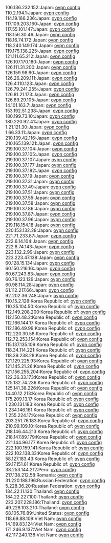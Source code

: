 106.136.232.152:Japan: [ovpn config](vpn/106_136_232_152.ovpn)  
110.2.194.1:Japan: [ovpn config](vpn/110_2_194_1.ovpn)  
114.19.166.236:Japan: [ovpn config](vpn/114_19_166_236.ovpn)  
117.109.203.160:Japan: [ovpn config](vpn/117_109_203_160.ovpn)  
117.55.101.147:Japan: [ovpn config](vpn/117_55_101_147.ovpn)  
118.156.30.46:Japan: [ovpn config](vpn/118_156_30_46.ovpn)  
118.16.74.172:Japan: [ovpn config](vpn/118_16_74_172.ovpn)  
118.240.149.174:Japan: [ovpn config](vpn/118_240_149_174.ovpn)  
119.175.138.225:Japan: [ovpn config](vpn/119_175_138_225.ovpn)  
121.111.65.212:Japan: [ovpn config](vpn/121_111_65_212.ovpn)  
126.107.170.180:Japan: [ovpn config](vpn/126_107_170_180.ovpn)  
126.111.31.200:Japan: [ovpn config](vpn/126_111_31_200.ovpn)  
126.159.98.60:Japan: [ovpn config](vpn/126_159_98_60.ovpn)  
126.26.209.111:Japan: [ovpn config](vpn/126_26_209_111.ovpn)  
126.4.110.123:Japan: [ovpn config](vpn/126_4_110_123.ovpn)  
126.79.241.255:Japan: [ovpn config](vpn/126_79_241_255.ovpn)  
126.81.21.173:Japan: [ovpn config](vpn/126_81_21_173.ovpn)  
126.89.29.105:Japan: [ovpn config](vpn/126_89_29_105.ovpn)  
14.101.163.7:Japan: [ovpn config](vpn/14_101_163_7.ovpn)  
153.192.51.238:Japan: [ovpn config](vpn/153_192_51_238.ovpn)  
180.199.73.10:Japan: [ovpn config](vpn/180_199_73_10.ovpn)  
180.220.92.41:Japan: [ovpn config](vpn/180_220_92_41.ovpn)  
1.21.121.30:Japan: [ovpn config](vpn/1_21_121_30.ovpn)  
1.66.33.11:Japan: [ovpn config](vpn/1_66_33_11.ovpn)  
210.139.42.116:Japan: [ovpn config](vpn/210_139_42_116.ovpn)  
210.165.139.121:Japan: [ovpn config](vpn/210_165_139_121.ovpn)  
219.100.37.104:Japan: [ovpn config](vpn/219_100_37_104.ovpn)  
219.100.37.105:Japan: [ovpn config](vpn/219_100_37_105.ovpn)  
219.100.37.107:Japan: [ovpn config](vpn/219_100_37_107.ovpn)  
219.100.37.177:Japan: [ovpn config](vpn/219_100_37_177.ovpn)  
219.100.37.182:Japan: [ovpn config](vpn/219_100_37_182.ovpn)  
219.100.37.19:Japan: [ovpn config](vpn/219_100_37_19.ovpn)  
219.100.37.31:Japan: [ovpn config](vpn/219_100_37_31.ovpn)  
219.100.37.49:Japan: [ovpn config](vpn/219_100_37_49.ovpn)  
219.100.37.51:Japan: [ovpn config](vpn/219_100_37_51.ovpn)  
219.100.37.55:Japan: [ovpn config](vpn/219_100_37_55.ovpn)  
219.100.37.58:Japan: [ovpn config](vpn/219_100_37_58.ovpn)  
219.100.37.86:Japan: [ovpn config](vpn/219_100_37_86.ovpn)  
219.100.37.87:Japan: [ovpn config](vpn/219_100_37_87.ovpn)  
219.100.37.96:Japan: [ovpn config](vpn/219_100_37_96.ovpn)  
219.118.154.18:Japan: [ovpn config](vpn/219_118_154_18.ovpn)  
220.153.132.28:Japan: [ovpn config](vpn/220_153_132_28.ovpn)  
221.71.233.87:Japan: [ovpn config](vpn/221_71_233_87.ovpn)  
222.6.14.104:Japan: [ovpn config](vpn/222_6_14_104.ovpn)  
222.8.74.143:Japan: [ovpn config](vpn/222_8_74_143.ovpn)  
223.132.2.99:Japan: [ovpn config](vpn/223_132_2_99.ovpn)  
223.223.47.138:Japan: [ovpn config](vpn/223_223_47_138.ovpn)  
60.128.15.134:Japan: [ovpn config](vpn/60_128_15_134.ovpn)  
60.150.216.16:Japan: [ovpn config](vpn/60_150_216_16.ovpn)  
60.67.243.83:Japan: [ovpn config](vpn/60_67_243_83.ovpn)  
60.76.123.129:Japan: [ovpn config](vpn/60_76_123_129.ovpn)  
60.98.114.28:Japan: [ovpn config](vpn/60_98_114_28.ovpn)  
61.112.217.66:Japan: [ovpn config](vpn/61_112_217_66.ovpn)  
92.202.36.248:Japan: [ovpn config](vpn/92_202_36_248.ovpn)  
110.15.2.128:Korea Republic of: [ovpn config](vpn/110_15_2_128.ovpn)  
110.35.104.50:Korea Republic of: [ovpn config](vpn/110_35_104_50.ovpn)  
112.149.208.200:Korea Republic of: [ovpn config](vpn/112_149_208_200.ovpn)  
112.150.48.2:Korea Republic of: [ovpn config](vpn/112_150_48_2.ovpn)  
112.166.144.17:Korea Republic of: [ovpn config](vpn/112_166_144_17.ovpn)  
112.186.49.99:Korea Republic of: [ovpn config](vpn/112_186_49_99.ovpn)  
112.220.30.58:Korea Republic of: [ovpn config](vpn/112_220_30_58.ovpn)  
112.72.253.154:Korea Republic of: [ovpn config](vpn/112_72_253_154.ovpn)  
115.137.135.109:Korea Republic of: [ovpn config](vpn/115_137_135_109.ovpn)  
118.34.114.221:Korea Republic of: [ovpn config](vpn/118_34_114_221.ovpn)  
118.39.238.28:Korea Republic of: [ovpn config](vpn/118_39_238_28.ovpn)  
121.129.225.93:Korea Republic of: [ovpn config](vpn/121_129_225_93.ovpn)  
121.145.21.26:Korea Republic of: [ovpn config](vpn/121_145_21_26.ovpn)  
121.156.255.204:Korea Republic of: [ovpn config](vpn/121_156_255_204.ovpn)  
122.36.33.173:Korea Republic of: [ovpn config](vpn/122_36_33_173.ovpn)  
125.132.74.236:Korea Republic of: [ovpn config](vpn/125_132_74_236.ovpn)  
125.141.38.226:Korea Republic of: [ovpn config](vpn/125_141_38_226.ovpn)  
14.40.12.213:Korea Republic of: [ovpn config](vpn/14_40_12_213.ovpn)  
175.209.13.17:Korea Republic of: [ovpn config](vpn/175_209_13_17.ovpn)  
1.230.131.183:Korea Republic of: [ovpn config](vpn/1_230_131_183.ovpn)  
1.234.146.161:Korea Republic of: [ovpn config](vpn/1_234_146_161.ovpn)  
1.255.224.17:Korea Republic of: [ovpn config](vpn/1_255_224_17.ovpn)  
203.251.76.183:Korea Republic of: [ovpn config](vpn/203_251_76_183.ovpn)  
210.99.109.10:Korea Republic of: [ovpn config](vpn/210_99_109_10.ovpn)  
218.146.44.213:Korea Republic of: [ovpn config](vpn/218_146_44_213.ovpn)  
218.147.89.179:Korea Republic of: [ovpn config](vpn/218_147_89_179.ovpn)  
221.144.96.177:Korea Republic of: [ovpn config](vpn/221_144_96_177.ovpn)  
222.100.159.141:Korea Republic of: [ovpn config](vpn/222_100_159_141.ovpn)  
222.102.138.33:Korea Republic of: [ovpn config](vpn/222_102_138_33.ovpn)  
58.127.183.43:Korea Republic of: [ovpn config](vpn/58_127_183_43.ovpn)  
59.17.151.61:Korea Republic of: [ovpn config](vpn/59_17_151_61.ovpn)  
38.253.144.212:Peru: [ovpn config](vpn/38_253_144_212.ovpn)  
217.138.212.58:Romania: [ovpn config](vpn/217_138_212_58.ovpn)  
31.220.188.196:Russian Federation: [ovpn config](vpn/31_220_188_196.ovpn)  
5.228.36.20:Russian Federation: [ovpn config](vpn/5_228_36_20.ovpn)  
184.22.11.130:Thailand: [ovpn config](vpn/184_22_11_130.ovpn)  
184.22.227.100:Thailand: [ovpn config](vpn/184_22_227_100.ovpn)  
223.207.228.186:Thailand: [ovpn config](vpn/223_207_228_186.ovpn)  
49.228.103.210:Thailand: [ovpn config](vpn/49_228_103_210.ovpn)  
68.105.76.89:United States: [ovpn config](vpn/68_105_76_89.ovpn)  
118.69.88.109:Viet Nam: [ovpn config](vpn/118_69_88_109.ovpn)  
14.169.83.124:Viet Nam: [ovpn config](vpn/14_169_83_124.ovpn)  
171.246.9.137:Viet Nam: [ovpn config](vpn/171_246_9_137.ovpn)  
42.117.240.138:Viet Nam: [ovpn config](vpn/42_117_240_138.ovpn)  

